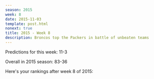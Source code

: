 ```yaml
---
season: 2015
week: 8
date: 2015-11-03
template: post.html
nonext: true
title: 2015 - Week 8
description: Broncos top the Packers in battle of unbeaten teams
---
```


Predictions for this week: 11-3

Overall in 2015 season: 83-36

Here's your rankings after week 8 of 2015:

